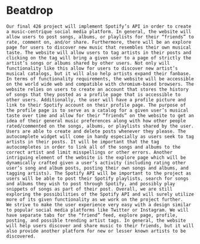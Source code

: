 # Beatdrop

	Our final 426 project will implement Spotify’s API in order to create a music-centrique social media platform. In general, the website will allow users to post songs, albums, or playlists for their “friends” to rate, comment on, and/or share. Furthermore, there will be an explore page for users to discover new music that resembles their own musical taste. The website will allow users to tag artists in their posts and clicking on the tag will bring a given user to a page of strictly the artist’s songs or albums shared by other users. Not only will functionality like this allow for users to discover new artist’s musical catalogs, but it will also help artists expand their fanbase.
	In terms of functionality requirements, the website will be accessible on the world wide web and compatible with chromium-based browsers. The website relies on users to create an account that stores the history of songs that they posted as a profile page that is accessible to other users. Additionally, the user will have a profile picture and link to their Spotify account on their profile page. The purpose of the profile page is to serve as a catalog for a given user’s musical taste over time and allow for their “friends” on the website to get an idea of their general music preferences along with how other people rated/commented on the songs, albums, or playlists shared by the user. Users are able to create and delete posts whenever they please. The autocomplete widget will come in handy especially as users seek to tag artists in their posts. It will be important that the tag autocompletes in order to link all of the songs and albums to the correct artist and limit misspellings or other errors. Another intriguing element of the website is the explore page which will be dynamically crafted given a user’s activity (including rating other user’s song and album posts, posting their own songs and albums, and tagging artists). The Spotify API will be important to the project as users will be able to post their Spotify playlists, search for songs and albums they wish to post through Spotify, and possibly play snippets of songs as part of their post. Overall, we are still exploring the possibilities of the Spotify API and will surely utilize more of its given functionality as we work on the project further. 
	We strive to make the user experience very easy with a design similar to popular social media platforms like Twitter or Instagram. We will have separate tabs for the “friend” feed, explore page, profile, posting, and possible trending artist tags. In general, the website will help users discover and share music to their friends, but it will also provide another platform for new or lesser known artists to be discovered. 
